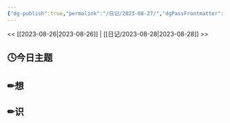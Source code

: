 ```yaml
---
{"dg-publish":true,"permalink":"/日记/2023-08-27/","dgPassFrontmatter":true}
---
```


<< [[2023-08-26\|2023-08-26]] | [[日记/2023-08-28\|2023-08-28]] >>
## 🕓今日主题


## ✏想

## ✏识